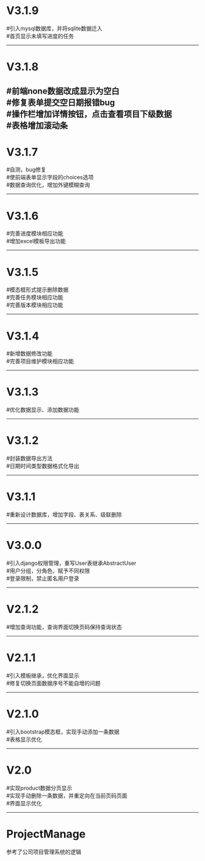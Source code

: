 
# V3.1.9
#引入mysql数据库，并将sqlite数据迁入  
#首页显示未填写进度的任务  

---------------------------
# V3.1.8
#前端none数据改成显示为空白  
#修复表单提交空日期报错bug  
#操作栏增加详情按钮，点击查看项目下级数据  
#表格增加滚动条  
-------------------------
# V3.1.7
#自测，bug修复  
#使前端表单显示字段的choices选项  
#数据查询优化，增加外键模糊查询  

----------------------
# V3.1.6
#完善进度模块相应功能  
#增加excel模板导出功能  

----------------------
# V3.1.5
#模态框形式提示删除数据  
#完善任务模块相应功能  
#完善版本模块相应功能  

---------------------
# V3.1.4
#新增数据修改功能  
#完善项目维护模块相应功能

---------------------
# V3.1.3
#优化数据显示、添加数据功能 

---------------------
# V3.1.2
#封装数据导出方法  
#日期时间类型数据格式化导出

----------------------

# V3.1.1
#重新设计数据库，增加字段、表关系、级联删除


--------------------
# V3.0.0
#引入django权限管理，重写User表继承AbstractUser  
#用户分组，分角色，赋予不同权限  
#登录限制，禁止匿名用户登录  


--------------------
# V2.1.2
#增加查询功能，查询界面切换页码保持查询状态


------------------
# V2.1.1
#引入模板继承，优化界面显示  
#修复切换页面数据序号不能自增的问题  

--------------
# V2.1.0
#引入bootstrap模态框，实现手动添加一条数据  
#表格显示优化  

--------------
# V2.0 
#实现product数据分页显示  
#实现手动删除一条数据，并重定向在当前页码页面  
#界面显示优化  

---------------
# ProjectManage
参考了公司项目管理系统的逻辑
